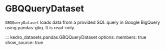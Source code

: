 # GBQQueryDataset

`GBQQueryDataset` loads data from a provided SQL query in Google BigQuery using pandas-gbq. It is read-only.

::: kedro_datasets.pandas.GBQQueryDataset
    options:
        members: true
        show_source: true
